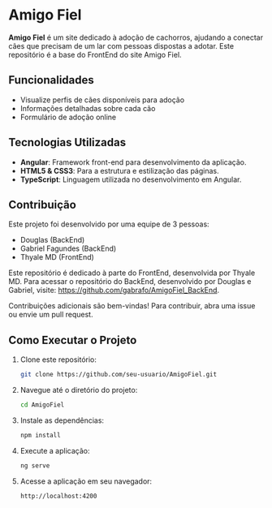# Amigo Fiel

**Amigo Fiel** é um site dedicado à adoção de cachorros, ajudando a conectar cães que precisam de um lar com pessoas dispostas a adotar. Este repositório é a base do FrontEnd do site Amigo Fiel.

## Funcionalidades
- Visualize perfis de cães disponíveis para adoção
- Informações detalhadas sobre cada cão
- Formulário de adoção online

## Tecnologias Utilizadas

- **Angular**: Framework front-end para desenvolvimento da aplicação.
- **HTML5 & CSS3**: Para a estrutura e estilização das páginas.
- **TypeScript**: Linguagem utilizada no desenvolvimento em Angular.
  
## Contribuição
Este projeto foi desenvolvido por uma equipe de 3 pessoas:
- Douglas (BackEnd)
- Gabriel Fagundes (BackEnd)
- Thyale MD (FrontEnd)

Este repositório é dedicado à parte do FrontEnd, desenvolvida por Thyale MD. Para acessar o repositório do BackEnd, desenvolvido por Douglas e Gabriel, visite: https://github.com/gabrafo/AmigoFiel_BackEnd.

Contribuições adicionais são bem-vindas! Para contribuir, abra uma issue ou envie um pull request.

## Como Executar o Projeto

1. Clone este repositório:
    ```bash
    git clone https://github.com/seu-usuario/AmigoFiel.git
    ```
2. Navegue até o diretório do projeto:
    ```bash
    cd AmigoFiel
    ```
3. Instale as dependências:
    ```bash
    npm install
    ```
4. Execute a aplicação:
    ```bash
    ng serve
    ```
5. Acesse a aplicação em seu navegador:
    ```
    http://localhost:4200
    ```
